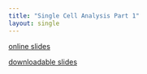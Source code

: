 ```yaml
---
title: "Single Cell Analysis Part 1"
layout: single
---
```


[online slides](https://docs.google.com/presentation/d/16rQQp-PIxlvrm5jDYkjgonv35rhntsU1UQMc6xilvJ8/present?usp=sharing)

[downloadable slides](https://docs.google.com/presentation/d/16rQQp-PIxlvrm5jDYkjgonv35rhntsU1UQMc6xilvJ8/export/pptx)
